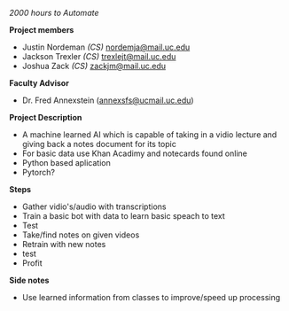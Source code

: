 *2000 hours to Automate*

**Project members**
- Justin Nordeman _(CS)_ nordemja@mail.uc.edu
- Jackson Trexler _(CS)_ trexlejt@mail.uc.edu
- Joshua Zack     _(CS)_ zackjm@mail.uc.edu

**Faculty Advisor**
- Dr. Fred Annexstein (annexsfs@ucmail.uc.edu)

**Project Description**
- A machine learned AI which is capable of taking in a vidio lecture and giving back a notes document for its topic
- For basic data use Khan Acadimy and notecards found online
- Python based aplication
-   Pytorch?


**Steps**
- Gather vidio's/audio with transcriptions
- Train a basic bot with data to learn basic speach to text
- Test
- Take/find notes on given videos
- Retrain with new notes
- test
- Profit

**Side notes**
- Use learned information from classes to improve/speed up processing
